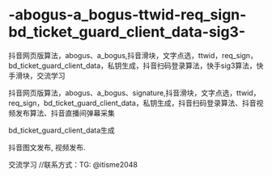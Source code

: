 # -abogus-a_bogus-ttwid-req_sign-bd_ticket_guard_client_data-sig3-
抖音网页版算法，abogus、a_bogus,抖音滑块，文字点选，ttwid，req_sign，bd_ticket_guard_client_data，私钥生成，抖音扫码登录算法，快手sig3算法，快手滑块，交流学习


抖音网页版算法，abogus、a_bogus、signature,抖音滑块，文字点选，ttwid，req_sign，bd_ticket_guard_client_data，私钥生成，抖音扫码登录算法、抖音视频发布算法、抖音直播间弹幕采集

bd_ticket_guard_client_data生成

抖音图文发布, 视频发布.

交流学习
//联系方式：TG: @itisme2048
